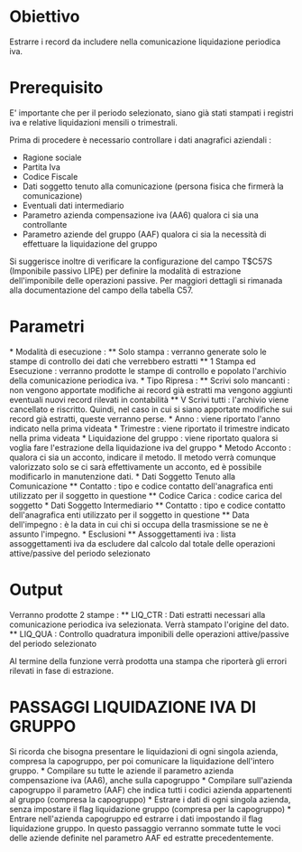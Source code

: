 
# Obiettivo

Estrarre i record da includere nella comunicazione liquidazione periodica iva.

# Prerequisito
E' importante che per il periodo selezionato, siano già stati stampati i registri iva
e relative liquidazioni mensili o trimestrali.

Prima di procedere è necessario controllare i dati anagrafici aziendali : 
-  Ragione sociale
-  Partita Iva
-  Codice Fiscale
-  Dati soggetto tenuto alla comunicazione (persona fisica che firmerà la comunicazione)
-  Eventuali dati intermediario
-  Parametro azienda compensazione iva (AA6) qualora ci sia una controllante
-  Parametro aziende del gruppo (AAF) qualora ci sia la necessità di effettuare la liquidazione   del gruppo

Si suggerisce inoltre di verificare la configurazione del campo T$C57S (Imponibile passivo LIPE)
per definire la modalità di estrazione dell'imponibile delle operazioni passive. Per maggiori
dettagli si rimanada alla documentazione del campo della tabella C57.

# Parametri
 \* Modalità di esecuzione : 
 \*\* Solo stampa :  verranno generate solo le stampe di controllo dei dati che verrebbero estratti
 \*\* 1 Stampa ed Esecuzione :  verranno prodotte le stampe di controllo e popolato l'archivio della comunicazione periodica iva.
 \* Tipo Ripresa : 
 \*\* Scrivi solo mancanti :  non vengono apportate modifiche ai record già estratti ma vengono aggiunti eventuali nuovi record rilevati in contabilità
 \*\* V Scrivi tutti :  l'archivio viene cancellato e riscritto. Quindi, nel caso in cui si siano apportate modifiche sui record già estratti, queste verranno perse.
 \* Anno :  viene riportato l'anno indicato nella prima videata
 \* Trimestre :  viene riportato il trimestre indicato nella prima videata
 \* Liquidazione del gruppo :  viene riportato qualora si voglia fare l'estrazione    della liquidazione iva del gruppo
 \* Metodo Acconto :  qualora ci sia un acconto, indicare il metodo. Il metodo verrà comunque    valorizzato solo se ci sarà effettivamente un acconto, ed è possibile modificarlo    in manutenzione dati.
 \* Dati Soggetto Tenuto alla Comunicazione
  \*\* Contatto :  tipo e codice contatto dell'anagrafica enti utilizzato per il soggetto  in questione
  \*\* Codice Carica :  codice carica del soggetto
 \* Dati Soggetto Intermediario
  \*\* Contatto :  tipo e codice contatto dell'anagrafica enti utilizzato per il soggetto   in questione
  \*\* Data dell'impegno :  è la data in cui chi si occupa della trasmissione se ne è assunto l'impegno.
 \* Esclusioni
  \*\* Assoggettamenti iva :  lista assoggettamenti iva da escludere dal calcolo dal totale delle   operazioni attive/passive del periodo selezionato

# Output
Verranno prodotte 2 stampe : 
 \*\* LIQ_CTR :  Dati estratti necessari alla comunicazione periodica iva selezionata.              Verrà stampato l'origine del dato.
 \*\* LIQ_QUA :  Controllo quadratura imponibili delle operazioni attive/passive del periodo selezionato

Al termine della funzione verrà prodotta una stampa che riporterà gli errori rilevati in fase di estrazione.

# PASSAGGI LIQUIDAZIONE IVA DI GRUPPO
Si ricorda che bisogna presentare le liquidazioni di ogni singola azienda, compresa la capogruppo, per poi comunicare la liquidazione dell'intero gruppo.
 \* Compilare su tutte le aziende il parametro azienda compensazione iva (AA6), anche sulla    capogruppo
 \* Compilare sull'azienda capogruppo il parametro (AAF) che indica tutti i codici azienda    appartenenti al gruppo (compresa la capogruppo)
 \* Estrare i dati di ogni singola azienda, senza impostare il flag liquidazione gruppo (compresa    per la capogruppo)
 \* Entrare nell'azienda capogruppo ed estrarre i dati impostando il flag liquidazione gruppo.    In questo passaggio verranno sommate tutte le voci delle aziende definite nel parametro    AAF ed estratte precedentemente.
